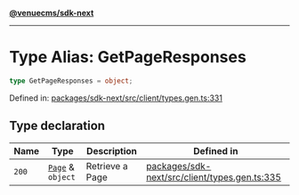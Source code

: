 [**@venuecms/sdk-next**](../Index.md)

***

# Type Alias: GetPageResponses

```ts
type GetPageResponses = object;
```

Defined in: [packages/sdk-next/src/client/types.gen.ts:331](https://github.com/venuecms/sdk/blob/827e1eaa472dae7093291e9dcf3855760c75d0d4/packages/sdk-next/src/client/types.gen.ts#L331)

## Type declaration

| Name | Type | Description | Defined in |
| ------ | ------ | ------ | ------ |
| <a id="200"></a> `200` | [`Page`](Page.md) & `object` | Retrieve a Page | [packages/sdk-next/src/client/types.gen.ts:335](https://github.com/venuecms/sdk/blob/827e1eaa472dae7093291e9dcf3855760c75d0d4/packages/sdk-next/src/client/types.gen.ts#L335) |
